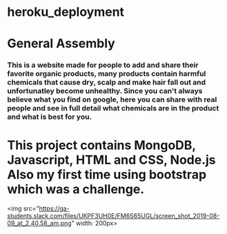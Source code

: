 # heroku_deployment
# General Assembly

### This is a website made for people to add and share their favorite organic products, many products contain harmful chemicals that cause dry, scalp and make hair fall out and unfortunatley become unhealthy. Since you can't always believe what you find on google, here you can share with real people and see in full detail what chemicals are in the product and what is best for you.

# This project contains  MongoDB, Javascript, HTML and CSS, Node.js Also my first time using bootstrap which was a challenge.

<img src="https://ga-students.slack.com/files/UKPF3UH0E/FM6S65UGL/screen_shot_2019-08-09_at_2.40.58_am.png" width: 200px>

